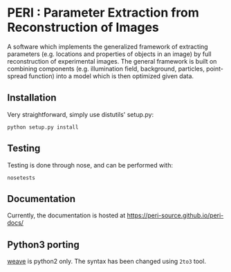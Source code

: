 PERI : Parameter Extraction from Reconstruction of Images
=========================================================

A software which implements the generalized framework of extracting parameters
(e.g. locations and properties of objects in an image) by full reconstruction
of experimental images. The general framework is built on combining components
(e.g. illumination field, background, particles, point-spread function) into a
model which is then optimized given data.


Installation
------------

Very straightforward, simply use distutils' setup.py:

    python setup.py install

Testing
-------

Testing is done through nose, and can be performed with:

    nosetests

Documentation
-------------

Currently, the documentation is hosted at https://peri-source.github.io/peri-docs/

Python3 porting
--------------

[weave](https://github.com/scipy/weave) is python2 only. 
The syntax has been changed using `2to3` tool.

